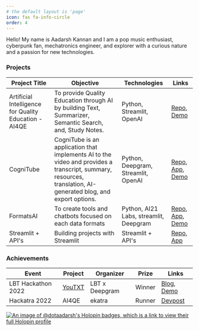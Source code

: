 ```yaml
---
# the default layout is 'page'
icon: fas fa-info-circle
order: 4
---
```


Hello! My name is Aadarsh Kannan and I am a pop music enthusiast, cyberpunk fan, mechatronics engineer, and explorer with a curious nature and a passion for new technologies.

### Projects

|Project Title|    Objective       | Technologies  | Links |
|--|--|--|--|
| Artificial Intelligence for Quality Education - AI4QE| To provide Quality Education through AI by building Text, Summarizer, Semantic Search, and, Study Notes. | Python, Streamlit, OpenAI | [Repo](https://github.com/dotAadarsh/AI4QE), [Demo](https://www.youtube.com/watch?v=J1n9FTCwLu0)
|CogniTube| CogniTube is an application that implements AI to the video and provides a transcript, summary, resources, translation, AI-generated blog, and export options. | Python, Deepgram, Streamlit, OpenAI| [Repo](https://github.com/dotAadarsh/cognitube), [App](https://cognitube.streamlit.app/), [Demo](https://youtu.be/OXJBdAzWjAg)|
|FormatsAI|To create tools and chatbots focused on each data formats|Python, AI21 Labs, streamlit, Deepgram|[Repo](https://github.com/dotAadarsh/FormatsAI), [App](https://formatsai.streamlit.app/), [Demo](https://lablab.ai/event/ai21-labs-hackathon/zeronite/formats-ai)|
|Streamlit + API's| Building projects with Streamlit | Streamlit + API's |  [Repo](https://github.com/dotAadarsh/streamlit-projects), [App](https://dotaadarsh-30daysofstreamlit-projecttweetlit-wff5id.streamlit.app/)

### Achievements 

|Event|Project|Organizer|Prize|Links| 
|--|--|--|--|--|
| LBT Hackathon 2022 | [YouTXT](https://github.com/dotAadarsh/YouTXT) | LBT x Deepgram| Winner | [Blog](https://blog.deepgram.com/announcing-our-learn-build-teach-hackathon-winners/), [Demo](https://youtu.be/qV7A4fJS0Oo) |
|Hackatra 2022|AI4QE|ekatra| Runner| [Devpost](https://devpost.com/software/ai4qe)|

[![An image of @dotaadarsh's Holopin badges, which is a link to view their full Holopin profile](https://holopin.me/dotaadarsh)](https://holopin.io/@dotaadarsh)
